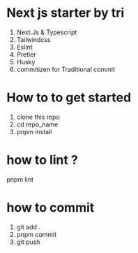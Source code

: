 # Next js starter by tri

1. Next.Js & Typescript
2. Tailwindcss
3. Eslint
4. Pretier
5. Husky
6. commitizen for Traditional commit

# How to to get started

1. clone this repo
2. cd repo_name
3. pnpm install

# how to lint ?

pnpm lint

# how to commit

1. git add .
2. pnpm commit
3. git push
